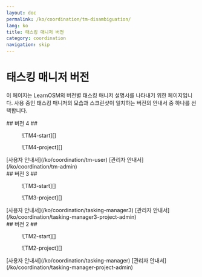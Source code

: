 ```yaml
---
layout: doc
permalink: /ko/coordination/tm-disambiguation/
lang: ko
title: 태스킹 매니저 버전
category: coordination
navigation: skip
---
```


태스킹 매니저 버전
============

이 페이지는 LearnOSM의 버전별 태스킹 매니저 설명서를 나타내기 위한 페이지입니다. 사용 중인 태스킹 매니저의 모습과 스크린샷이 일치하는 버전의 안내서 중 하나를 선택합니다.

<div class='disambiguation-version' markdown="1">
## 버전 4 ##

<figure markdown="1">
![TM4-start][]
</figure>
<figure markdown="1">
![TM4-project][]
</figure>

<div class='disambiguation-link' markdown="1">
[사용자 안내서](/ko/coordination/tm-user) [관리자 안내서](/ko/coordination/tm-admin)
</div>
</div>

<div class='disambiguation-version' markdown="1">
## 버전 3 ##

<figure markdown="1">
![TM3-start][]
</figure>
<figure markdown="1">
![TM3-project][]
</figure>

<div class='disambiguation-link' markdown="1">
[사용자 안내서](/ko/coordination/tasking-manager3) [관리자 안내서](/ko/coordination/tasking-manager3-project-admin)
</div>
</div>


<div class='disambiguation-version' markdown="1">
## 버전 2 ##

<figure markdown="1">
![TM2-start][]
</figure>
<figure markdown="1">
![TM2-project][]
</figure>

<div class='disambiguation-link' markdown="1">
[사용자 안내서](/ko/coordination/tasking-manager) [관리자 안내서](/ko/coordination/tasking-manager-project-admin)
</div>
</div>


[TM2-start]: /images/coordination/tasking_manager_image01.png
[TM2-project]: /images/coordination/tasking_manager_image04.png
[TM3-start]: /images/coordination/tm3-start.png
[TM3-project]: /images/coordination/tm3-project.png
[TM4-start]: /images/coordination/tm4-start.png
[TM4-project]: /images/coordination/tm4-project.png
